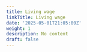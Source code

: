 ```yaml
---
title: Living wage
linkTitle: Living wage
date: '2025-05-01T21:05:00Z'
weight: 1
description: No content
draft: false
---
```



